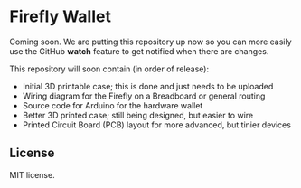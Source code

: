 Firefly Wallet
==============

Coming soon. We are putting this repository up now so you can more
easily use the GitHub **watch** feature to get notified when there
are changes.


This repository will soon contain (in order of release):

- Initial 3D printable case; this is done and just needs to be uploaded
- Wiring diagram for the Firefly on a Breadboard or general routing
- Source code for Arduino for the hardware wallet
- Better 3D printed case; still being designed, but easier to wire
- Printed Circuit Board (PCB) layout for more advanced, but tinier devices


License
-------

MIT license.
